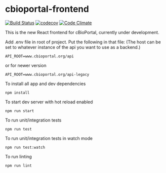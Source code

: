 # cbioportal-frontend
[![Build Status](https://travis-ci.org/cBioPortal/cbioportal-frontend.svg?branch=master)](https://travis-ci.org/cBioPortal/cbioportal-frontend)
[![codecov](https://codecov.io/gh/cbioportal/cbioportal-frontend/branch/master/graph/badge.svg)](https://codecov.io/gh/cbioportal/cbioportal-frontend)
[![Code Climate](https://codeclimate.com/github/cBioPortal/cbioportal-frontend/badges/gpa.svg)](https://codeclimate.com/github/cBioPortal/cbioportal-frontend)

This is the new React frontend for cBioPortal, currently under development. 

Add .env file in root of project. Put the following in that file:  (The host can be set to whatever instance of the api you want to use as a backend.)  
```
API_ROOT=www.cbioportal.org/api
```
or for newer version
```
API_ROOT=www.cbioportal.org/api-legacy
```
To install all app and dev dependencies 
```
npm install
```

To start dev server with hot reload enabled
```
npm run start
```

To run unit/integration tests
```
npm run test
```

To run unit/integration tests in watch mode
```
npm run test:watch
```

To run linting
```
npm run lint
```
